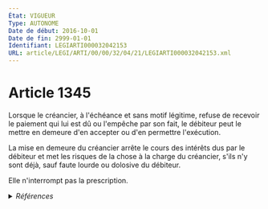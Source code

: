 ```yaml
---
État: VIGUEUR
Type: AUTONOME
Date de début: 2016-10-01
Date de fin: 2999-01-01
Identifiant: LEGIARTI000032042153
URL: article/LEGI/ARTI/00/00/32/04/21/LEGIARTI000032042153.xml
---
```


<h1>Article 1345</h1>

Lorsque le créancier, à l'échéance et sans motif légitime, refuse de recevoir le
paiement qui lui est dû ou l'empêche par son fait, le débiteur peut le mettre en
demeure d'en accepter ou d'en permettre l'exécution.<br />

La mise en demeure du créancier arrête le cours des intérêts dus par le débiteur
et met les risques de la chose à la charge du créancier, s'ils n'y sont déjà,
sauf faute lourde ou dolosive du débiteur.<br />

Elle n'interrompt pas la prescription.


<details>
  <summary><em>Références</em></summary>

  <h2>Articles faisant référence à l'article</h2>
  
  <ul>
    <li>
      <a href="https://legal.tricoteuses.fr//redirection/LEGIARTI000032042185?vers=git&vers=legifrance">Code civil - article 1341 AUTONOME VIGUEUR, en vigueur depuis le 2016-10-01</a> CITATION cible
    </li>
    <li>
      <a href="https://legal.tricoteuses.fr//redirection/LEGIARTI000032006593?vers=git&vers=legifrance">Ordonnance n° 2016-131 du 10 février 2016 portant réforme du droit des contrats, du régime général et de la preuve des obligations - article 3 ENTIEREMENT_MODIF</a> MODIFIE source
    </li>
  </ul>
  
  <h2>Références faites par l'article</h2>
  
  <ul>
    <li>
      1957-03-11 CITATION cible <a href="https://legal.tricoteuses.fr//redirection/LEGIARTI000006466183?vers=git&vers=legifrance">Loi n°57-298 du 11 mars 1957 sur la propriété littéraire et artistique - article 31 AUTONOME ABROGE, en vigueur du 1986-01-01 au 1992-07-03</a>
    </li>
    <li>
      2012-11-07 CITATION cible <a href="https://legal.tricoteuses.fr//redirection/LEGIARTI000033201959?vers=git&vers=legifrance">Décret n° 2012-1246 du 7 novembre 2012 relatif à la gestion budgétaire et comptable publique - article 39 AUTONOME VIGUEUR, en vigueur depuis le 2016-10-01</a>
    </li>
    <li>
      2012-12-24 CITATION cible <a href="https://legal.tricoteuses.fr//redirection/LEGIARTI000033201964?vers=git&vers=legifrance">Arrêté du 24 décembre 2012 portant application des articles 25, 26, 32, 34, 35, 39 et 43 du décret n° 2012-1246 du 7 novembre 2012 relatif à la gestion budgétaire et comptable publique et énumérant les moyens de règlement des dépenses publiques et les moyens d'encaissement des recettes publiques - article 9 AUTONOME VIGUEUR, en vigueur depuis le 2016-10-01</a>
    </li>
    <li>
      2016-02-10 MODIFIE cible <a href="https://legal.tricoteuses.fr//redirection/LEGIARTI000032006593?vers=git&vers=legifrance">Ordonnance n° 2016-131 du 10 février 2016 portant réforme du droit des contrats, du régime général et de la preuve des obligations - article 3 ENTIEREMENT_MODIF</a>
    </li>
    <li>
      2999-01-01 CONCORDANCE source <a href="https://legal.tricoteuses.fr//redirection/LEGIARTI000006437146?vers=git&vers=legifrance">Code civil - article 1257 AUTONOME ABROGE, en vigueur du 1804-03-21 au 2016-10-01</a>
    </li>
    <li>
      2999-01-01 CITATION source <a href="https://legal.tricoteuses.fr//redirection/LEGIARTI000032042185?vers=git&vers=legifrance">Code civil - article 1341 AUTONOME VIGUEUR, en vigueur depuis le 2016-10-01</a>
    </li>
    <li>
      CODIFICATION source Loi 1804-02-07
    </li>
  </ul>
</details>
